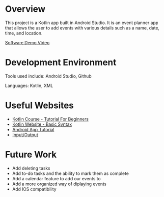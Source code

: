 # Overview

This project is a Kotlin app built in Android Studio. It is an event planner app that allows the user to add events with various details such as a name, date, time, and location.

[Software Demo Video](https://youtu.be/RMiRqylLavA)

# Development Environment

Tools used include:
Android Studio, 
Github

Languages:
Kotlin, 
XML

# Useful Websites

* [Kotlin Course - Tutorial For Beginners](https://www.youtube.com/watch?v=F9UC9DY-vIU)
* [Kotlin Website - Basic Syntax](https://kotlinlang.org/docs/basic-syntax.html)
* [Android App Tutorial](https://developer.android.com/codelabs/build-your-first-android-app-kotlin#0)
* [Input/Output](https://www.programiz.com/kotlin-programming/input-output#google_vignette)

# Future Work

* Add deleting tasks
* Add to-do tasks and the ability to mark them as complete
* Add a calendar feature to add our events to
* Add a more organized way of diplaying events
* Add IOS compatibility
